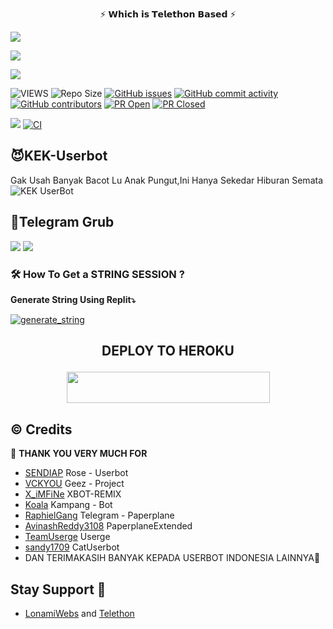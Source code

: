 <p align="center"> ⚡ 𝗪𝗵𝗶𝗰𝗵 𝗶𝘀 𝗧𝗲𝗹𝗲𝘁𝗵𝗼𝗻 𝗕𝗮𝘀𝗲𝗱 ⚡</p>
<p align="left">
  <a href="https://github.com/skuyykek69/KEK-Userbot/fork"><img src="https://img.shields.io/github/forks/skuyykek69/KEK-Userbot?label=Fork&style=social"></a>
  </p>
<p align="left">
  <a href="https://github.com/skuyykek69/KEK-Userbot"><img src="https://img.shields.io/github/stars/skuyykek69/KEK-Userbot?style=social"></a>
  </p>
<p align="left">
  <a href="https://github.com/skuyykek69/KEK-Userbot/blob/KEK-Userbot/LICENSE"><img src="https://img.shields.io/github/license/skuyykek69/KEK-Userbot?&style=social&logo=github">
  </a></p>

![VIEWS](https://komarev.com/ghpvc/?username=vckyou)
![Repo Size](https://img.shields.io/github/repo-size/skuyykek69/KEK-Userbot?&style=plastic&logo=github)
[![GitHub issues](https://img.shields.io/github/issues/skuyykek69/KEK-Userbot?&style=plastic&logo=github)](https://github.com/skuyykek69/KEK-Userbot/issues)
[![GitHub commit activity](https://img.shields.io/github/commit-activity/m/skuyykek69/KEK-Userbot?&style=plastic&logo=github)](https://github.com/skuyykek69/KEK-Userbot/graphs/commit-activity)
[![GitHub contributors](https://img.shields.io/github/contributors/skuyykek69/KEK-Userbot?&style=plastic&logo=github)](https://GitHub.com/skuyykek69/KEK-Userbot/graphs/contributors/)
[![PR Open](https://img.shields.io/github/issues-pr/skuyykek69/KEK-Userbot?&style=plastic&logo=github)](https://github.com/skuyykek69/KEK-Userbot/pulls)
[![PR Closed](https://img.shields.io/github/issues-pr-closed/skuyykek69/KEK-Userbot?&style=plastic&logo=github)](https://github.com/skuyykek69/KEK-Userbot/pulls?q=is:closed)
<p align="justify">
<a href="https://github.com/skuyykek69/KEK-Userbot/commits/Geez-UserBot"><img src="https://img.shields.io/github/last-commit/skuyykek69/KEK-Userbot?color=ff69b4&logo=github&logoColor=ff69b4&style=for-the-badge" /></a>
<a href="https://github.com/SendiAp/Rose-Userbot/actions/workflows/main.yml"><img src="https://img.shields.io/github/workflow/status/skuyykek69/KEK-Userbot/CI/KEK-Userbot?style=for-the-badge&logo=github-actions&logoColor=aqua" alt="CI" /></a>



## 😈KEK-Userbot
Gak Usah Banyak Bacot Lu Anak Pungut,Ini Hanya Sekedar Hiburan Semata
![KEK UserBot](https://telegra.ph/file/c9e36ae889a0cc9b892ac.jpg) 

## 👿Telegram Grub
<a href="https://t.me/marikitamerapat"><img src="https://img.shields.io/badge/Join-Group1%20Support-purple.svg?style=for-the-badge&logo=Telegram"></a>
<a href="https://t.me/Rose_Userbot"><img src="https://img.shields.io/badge/Join-Group2%20Support-blueblack.svg?style=for-the-badge&logo=Telegram"></a>

### 🛠️ How To Get a STRING SESSION ?

**Generate String Using Replit⤵️**

<a href="https://replit.com/@Vckyou/Geez-String-Session#main.py"><img src="https://img.shields.io/badge/run-string__session.py-magenta?style=for-the-badge&logo=repl.it" alt="generate_string" /></a>

## <p align="center">DEPLOY TO HEROKU</p>

<p align="center"><a href="https://heroku.com/deploy?template=https://github.com/skuyykek69/KEK-Userbot"> <img src="https://img.shields.io/badge/Deploy%20To%20Heroku-purple?style=flat&logo=heroku" width="325" height="50.100" /></a></p>

## © Credits 

 🙏 **THANK YOU VERY MUCH FOR**

*   [SENDIAP](https://github.com/SendiAp/Rose-Userbot)    Rose - Userbot
*   [VCKYOU](https://github.com/Vckyou/Geez-Project)    Geez - Project
*   [X_iMFiNe](https://github.com/ximfine/xBot-Remix)    XBOT-REMIX
*   [Koala](https://github.com/ManusiaRakitan/Kampang-Bot)    Kampang - Bot
*   [RaphielGang](https://github.com/RaphielGang)    Telegram - Paperplane
*   [AvinashReddy3108](https://github.com/AvinashReddy3108)    PaperplaneExtended
*   [TeamUserge](https://github.com/UsergeTeam/Userge)    Userge
*   [sandy1709](https://github.com/sandy1709/catuserbot)    CatUserbot
*   DAN TERIMAKASIH BANYAK KEPADA USERBOT INDONESIA LAINNYA🙏


## Stay Support 🚀
*   [LonamiWebs](https://github.com/LonamiWebs/) and [Telethon](https://github.com/LonamiWebs/Telethon)
